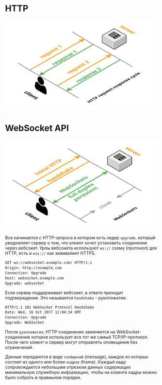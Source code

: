 # HTTP

![http](assets/http-cycle.png)

# WebSocket API

![websocket](assets/websocket.png)

Все начинается с HTTP-запроса в котором есть хедер `upgrade`, который уведомляет сервер о том, что клиент хочет установить соединение через вебсокет. Урлы вебсокета используют `ws://` схему (протокол) для HTTP, есть и `wss://` как эквивалент HTTPS.

```bash
GET ws://websocket.example.com/ HTTP/1.1
Origin: http://example.com
Connection: Upgrade
Host: websocket.example.com
Upgrade: websocket
```

Если сервер поддерживает вебсокет, в ответе приходит подтверждение. Это называется `handshake` - рукопожатие.

```bash
HTTP/1.1 101 WebSocket Protocol Handshake
Date: Wed, 16 Oct 2077 11:04:34 GMT
Connection: Upgrade
Upgrade: WebSocket
```

После `рукопожатия`, HTTP-соединение заменяется на WebSocket-соединение которое использует все тот же самый TCP/IP-протокол. После чего клиент и сервер могут отправлять оповещения без ограничений.

Данные передаются в виде `сообщений` (message), каждое из которых состоит из одного или более `кадров` (frame). Каждый кадр сопровождается небольшим отрезком данных содержащих минимальную служебную информацию, чтобы на клиенте кадры можно было собрать в правиьном порядке.

